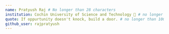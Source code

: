 ```yaml
---
name: Pratyush Raj # No longer than 28 characters
institution: Cochin University of Science and Technology 🚩 # no longer than 58 characters
quote: If oppurtunity doesn't knock, build a door. # no longer than 100 characters, avoid using quotes(") to guarantee the format remains the same.
github_user: rajpratyush
---
```

